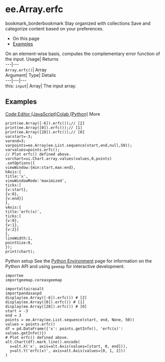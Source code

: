  
#  ee.Array.erfc 
bookmark_borderbookmark Stay organized with collections  Save and categorize content based on your preferences.
  * On this page
  * [Examples](https://developers.google.com/earth-engine/apidocs/ee-array-erfc#examples)


On an element-wise basis, computes the complementary error function of the input. 
Usage| Returns  
---|---  
`Array.erfc()`| Array  
Argument| Type| Details  
---|---|---  
this: `input`| Array| The input array.  
## Examples
[Code Editor (JavaScript)](https://developers.google.com/earth-engine/apidocs/ee-array-erfc#code-editor-javascript-sample)[Colab (Python)](https://developers.google.com/earth-engine/apidocs/ee-array-erfc#colab-python-sample) More
```
print(ee.Array([-6]).erfc());// [2]
print(ee.Array([0]).erfc());// [1]
print(ee.Array([28]).erfc());// [0]
varstart=-3;
varend=3;
varpoints=ee.Array(ee.List.sequence(start,end,null,50));
varvalues=points.erfc();
// Plot erfc() defined above.
varchart=ui.Chart.array.values(values,0,points)
.setOptions({
viewWindow:{min:start,max:end},
hAxis:{
title:'x',
viewWindowMode:'maximized',
ticks:[
{v:start},
{v:0},
{v:end}]
},
vAxis:{
title:'erfc(x)',
ticks:[
{v:0},
{v:1},
{v:2}]
},
lineWidth:1,
pointSize:0,
});
print(chart);
```
Python setup
See the [ Python Environment](https://developers.google.com/earth-engine/guides/python_install) page for information on the Python API and using `geemap` for interactive development.
```
importee
importgeemap.coreasgeemap
```
```
importaltairasalt
importpandasaspd
display(ee.Array([-6]).erfc()) # [2]
display(ee.Array([0]).erfc()) # [1]
display(ee.Array([28]).erfc()) # [0]
start = -3
end = 3
points = ee.Array(ee.List.sequence(start, end, None, 50))
values = points.erfc()
df = pd.DataFrame({'x': points.getInfo(), 'erfc(x)': values.getInfo()})
# Plot erfc() defined above.
alt.Chart(df).mark_line().encode(
  x=alt.X('x', axis=alt.Axis(values=[start, 0, end])),
  y=alt.Y('erfc(x)', axis=alt.Axis(values=[0, 1, 2]))
)
```

